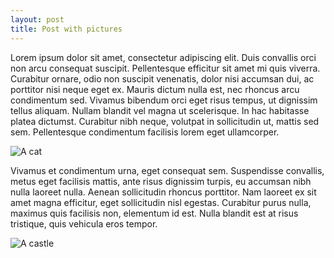 ```yaml
---
layout: post
title: Post with pictures
---
```


Lorem ipsum dolor sit amet, consectetur adipiscing elit. Duis convallis orci non arcu consequat suscipit. Pellentesque efficitur sit amet mi quis viverra. Curabitur ornare, odio non suscipit venenatis, dolor nisi accumsan dui, ac porttitor nisi neque eget ex. Mauris dictum nulla est, nec rhoncus arcu condimentum sed. Vivamus bibendum orci eget risus tempus, ut dignissim tellus aliquam. Nullam blandit vel magna ut scelerisque. In hac habitasse platea dictumst. Curabitur nibh neque, volutpat in sollicitudin ut, mattis sed sem. Pellentesque condimentum facilisis lorem eget ullamcorper.

![A cat](https://live.staticflickr.com/4727/27143853349_b8d0f57885_k.jpg)

Vivamus et condimentum urna, eget consequat sem. Suspendisse convallis, metus eget facilisis mattis, ante risus dignissim turpis, eu accumsan nibh nulla laoreet nulla. Aenean sollicitudin rhoncus porttitor. Nam laoreet ex sit amet magna efficitur, eget sollicitudin nisl egestas. Curabitur purus nulla, maximus quis facilisis non, elementum id est. Nulla blandit est at risus tristique, quis vehicula eros tempor.

![A castle](https://live.staticflickr.com/4311/35336655494_b0038f55c9_k.jpg)

